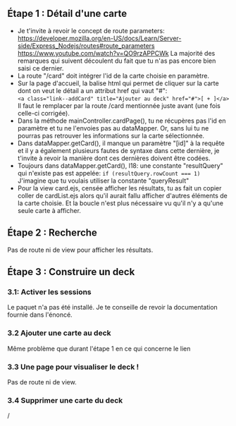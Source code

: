 

## Étape 1 : Détail d'une carte
- Je t'invite à revoir le concept de route parameters: https://developer.mozilla.org/en-US/docs/Learn/Server-side/Express_Nodejs/routes#route_parameters
https://www.youtube.com/watch?v=QO9rzAPPCWk
La majorité des remarques qui suivent découlent du fait que tu n'as pas encore bien saisi ce dernier.
- La route "/card" doit intégrer l'id de la carte choisie en paramètre. 
- Sur la page d'accueil, la balise html qui permet de cliquer sur la carte dont on veut le détail a un attribut href qui vaut "#":      
```<a class="link--addCard" title="Ajouter au deck" href="#">[ + ]</a>```
Il faut le remplacer par la route /card mentionnée juste avant (une fois celle-ci corrigée).
- Dans la méthode mainController.cardPage(), tu ne récupères pas l'id en paramètre et tu ne l'envoies pas au dataMapper. Or, sans lui tu ne pourras pas retrouver les informations sur la carte sélectionnée.
- Dans dataMapper.getCard(), il manque un paramètre "[id]" à la requête et il y a également plusieurs fautes de syntaxe dans cette dernière, je t'invite à revoir la manière dont ces dernières doivent être codées.
- Toujours dans dataMapper.getCard(), l18: une constante "resultQuery" qui n'existe pas est appelée:
```if (resultQuery.rowCount === 1)```
J'imagine que tu voulais utiliser la constante "queryResult"
- Pour la view card.ejs, censée afficher les résultats, tu as fait un copier coller de cardList.ejs alors qu'il aurait fallu afficher d'autres éléments de la carte choisie. Et la boucle n'est plus nécessaire vu qu'il n'y a qu'une seule carte à afficher.


## Étape 2 : Recherche
Pas de route ni de view pour afficher les résultats.

## Étape 3 : Construire un deck
### 3.1: Activer les sessions
Le paquet n'a pas été installé. Je te conseille de revoir la documentation fournie dans l'énoncé.

### 3.2 Ajouter une carte au deck
Même problème que durant l'étape 1 en ce qui concerne le lien

### 3.3 Une page pour visualiser le deck !
Pas de route ni de view.

### 3.4 Supprimer une carte du deck
/
